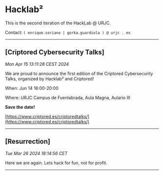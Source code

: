 # Hacklab²

This is the second iteration of the HackLab @ URJC.

Contact: ```( enrique.soriano | gorka.guardiola ) @ urjc . es```

---
## [Criptored Cybersecurity Talks]
_Mon Apr 15 13:11:28 CEST 2024_

We are proud to announce the first edition
of the Criptored Cybersecurity Talks, organized by Hacklab²
and Criptored!

When: Jun 14 16:00-20:00

Where: URJC Campus de Fuenlabrada, Aula Magna, Aulario III

**Save the date!**

[https://www.criptored.es/criptoredtalks/](https://www.criptored.es/criptoredtalks/)

---

## [Resurrection]
_Tue Mar 26 2024 18:14:56 CET_

Here we are again. Lets hack for fun, not for profit.

---
